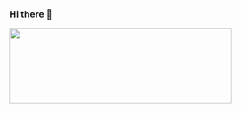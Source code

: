 ### Hi there 👋

<div>
<img src="https://github-readme-stats.vercel.app/api/top-langs/?username=idun886&count_private=true&layout=compact&theme=default&hide=html,javascript" width="400" height="135">
</div>


<!--
**idun886/idun886** is a ✨ _special_ ✨ repository because its `README.md` (this file) appears on your GitHub profile.

Here are some ideas to get you started:

- 🔭 I’m currently working on ...
- 🌱 I’m currently learning ...
- 👯 I’m looking to collaborate on ...
- 🤔 I’m looking for help with ...
- 💬 Ask me about ...
- 📫 How to reach me: ...
- 😄 Pronouns: ...
- ⚡ Fun fact: ...
-->


